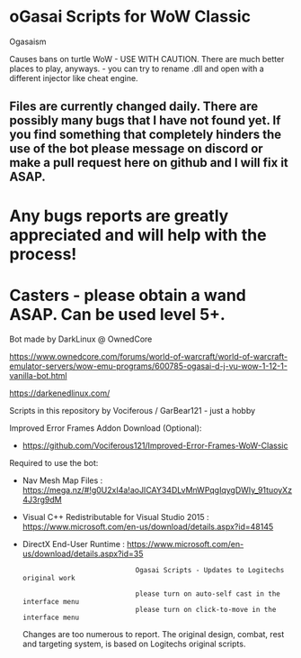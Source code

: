  # oGasai Scripts for WoW Classic
 Ogasaism

Causes bans on turtle WoW - USE WITH CAUTION. There are much better places to play, anyways. - you can try to rename .dll and open with a different injector like cheat engine.
## Files are currently changed daily. There are possibly many bugs that I have not found yet. If you find something that completely hinders the use of the bot please message on discord or make a pull request here on github and I will fix it ASAP. 

# Any bugs reports are greatly appreciated and will help with the process!

# Casters - please obtain a wand ASAP. Can be used level 5+.

Bot made by DarkLinux @ OwnedCore

https://www.ownedcore.com/forums/world-of-warcraft/world-of-warcraft-emulator-servers/wow-emu-programs/600785-ogasai-d-j-vu-wow-1-12-1-vanilla-bot.html

https://darkenedlinux.com/

Scripts in this repository by Vociferous / GarBear121 - just a hobby

Improved Error Frames Addon Download (Optional):
 - https://github.com/Vociferous121/Improved-Error-Frames-WoW-Classic

Required to use the bot:
- Nav Mesh Map Files : https://mega.nz/#!g0U2xI4a!aoJICAY34DLvMnWPqgIqygDWIy_91tuoyXz4J3rg9dM
- Visual C++ Redistributable for Visual Studio 2015 : https://www.microsoft.com/en-us/download/details.aspx?id=48145
- DirectX End-User Runtime : https://www.microsoft.com/en-us/download/details.aspx?id=35






                                  Ogasai Scripts - Updates to Logitechs original work
                                     
                                  please turn on auto-self cast in the interface menu
                                  please turn on click-to-move in the interface menu
 
  Changes are too numerous to report. The original design, combat, rest and targeting system, is based on Logitechs original scripts. 

